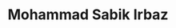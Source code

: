 ---
title: Mohammad Sabik Irbaz
description: Lead Machine Learning Engineer, Pioneer Alpha Ltd.
background: "/images/msi.jpg"
logo: "/images/ai.png"

google_scholar_icon: "https://img.icons8.com/color/96/000000/google-scholar--v3.png"
google_scholar_url: "https://scholar.google.com/citations?user=PLdULx4AAAAJ"

github_icon: "https://img.icons8.com/color/96/000000/github--v1.png"
github_url: "https://github.com/msi1427"
 
twitter_icon: "https://img.icons8.com/color-glass/48/000000/twitter-circled.png"
twitter_url: "https://twitter.com/msi__bertman"

linkedin_icon: "https://img.icons8.com/fluency/96/000000/linkedin-circled.png"
linkedin_url: "https://www.linkedin.com/in/sabik-irbaz/"

codeforces_icon: "https://img.icons8.com/cotton/64/000000/source-code--v4.png"
codeforces_url: "https://codeforces.com/profile/msi__hashman"

mail_icon: "https://img.icons8.com/fluency/96/000000/apple-mail.png"
mail_url: "mailto:sabikirbaz@iut-dhaka.edu"

cv_icon: "https://img.icons8.com/dusk/64/000000/resume.png"
cv_url: "/cv/MSI_CV.pdf"
---